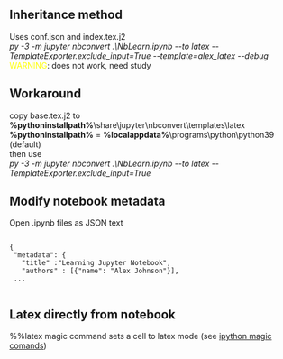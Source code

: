## Inheritance method 
Uses conf.json and index.tex.j2  
*py -3 -m jupyter nbconvert .\NbLearn.ipynb --to latex  --TemplateExporter.exclude_input=True --template=alex_latex --debug*  
<span style="color:yellow">WARNING</span>: does not work, need study  

## Workaround  
copy base.tex.j2 to  
**%pythoninstallpath%**\share\jupyter\nbconvert\templates\latex  
**%pythoninstallpath%** = **%localappdata%**\programs\python\python39 (default)  
then use  
*py -3 -m jupyter nbconvert .\NbLearn.ipynb --to latex --TemplateExporter.exclude_input=True*

## Modify notebook metadata
Open .ipynb files as JSON text

<pre><code>
{
 "metadata": {
   "title" :"Learning Jupyter Notebook",
   "authors" : [{"name": "Alex Johnson"}],
 ...
 </code></pre>


 ## Latex directly from notebook
 %%latex 
 magic command sets a cell to latex mode (see [ipython magic comands](https://ipython.readthedocs.io/en/stable/interactive/magics.html))